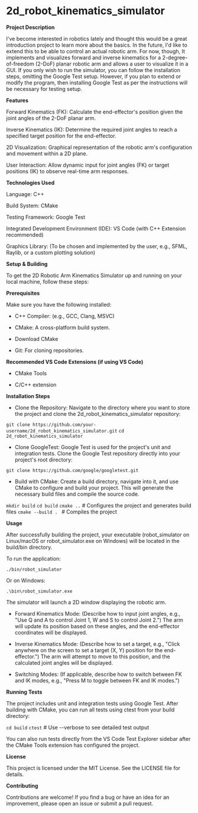 # 2d_robot_kinematics_simulator

**Project Description**

I've become interested in robotics lately and thought this would be a great introduction project to learn more about the basics. In the future, I'd like to extend this to be able to control an actual robotic arm. For now, though, It implements and visualizes forward and inverse kinematics for a 2-degree-of-freedom (2-DoF) planar robotic arm and allows a user to visualize it in a GUI. If you only wish to run the simulator, you can follow the installation steps, omitting the Google Test setup. However, if you plan to extend or modify the program, then installing Google Test as per the instructions will be necessary for testing setup.

**Features**

Forward Kinematics (FK): Calculate the end-effector's position given the joint angles of the 2-DoF planar arm.

Inverse Kinematics (IK): Determine the required joint angles to reach a specified target position for the end-effector.

2D Visualization: Graphical representation of the robotic arm's configuration and movement within a 2D plane.

User Interaction: Allow dynamic input for joint angles (FK) or target positions (IK) to observe real-time arm responses.

**Technologies Used**

Language: C++

Build System: CMake

Testing Framework: Google Test

Integrated Development Environment (IDE): VS Code (with C++ Extension recommended)

Graphics Library: (To be chosen and implemented by the user, e.g., SFML, Raylib, or a custom plotting solution)

**Setup & Building**

To get the 2D Robotic Arm Kinematics Simulator up and running on your local machine, follow these steps:

**Prerequisites**

Make sure you have the following installed:

- C++ Compiler: (e.g., GCC, Clang, MSVC)

- CMake: A cross-platform build system.

- Download CMake

- Git: For cloning repositories.

**Recommended VS Code Extensions (if using VS Code)**

- CMake Tools

- C/C++ extension

**Installation Steps**

- Clone the Repository: Navigate to the directory where you want to store the project and clone the 2d_robot_kinematics_simulator repository:

`git clone https://github.com/your-username/2d_robot_kinematics_simulator.git`
`cd 2d_robot_kinematics_simulator`

- Clone GoogleTest: Google Test is used for the project's unit and integration tests. Clone the Google Test repository directly into your project's root directory:

`git clone https://github.com/google/googletest.git`

- Build with CMake: Create a build directory, navigate into it, and use CMake to configure and build your project. This will generate the necessary build files and compile the source code.

`mkdir build`
`cd build`
`cmake ..` # Configures the project and generates build files
`cmake --build . ` # Compiles the project

**Usage**

After successfully building the project, your executable (robot_simulator on Linux/macOS or robot_simulator.exe on Windows) will be located in the build/bin directory.

To run the application:

`./bin/robot_simulator`

Or on Windows:

`.\bin\robot_simulator.exe`

The simulator will launch a 2D window displaying the robotic arm.

- Forward Kinematics Mode: (Describe how to input joint angles, e.g., "Use Q and A to control Joint 1, W and S to control Joint 2.") The arm will update its position based on these angles, and the end-effector coordinates will be displayed.

- Inverse Kinematics Mode: (Describe how to set a target, e.g., "Click anywhere on the screen to set a target (X, Y) position for the end-effector.") The arm will attempt to move to this position, and the calculated joint angles will be displayed.

- Switching Modes: (If applicable, describe how to switch between FK and IK modes, e.g., "Press M to toggle between FK and IK modes.")

**Running Tests**

The project includes unit and integration tests using Google Test. After building with CMake, you can run all tests using ctest from your build directory:

`cd build`
`ctest` # Use --verbose to see detailed test output

You can also run tests directly from the VS Code Test Explorer sidebar after the CMake Tools extension has configured the project.

**License**

This project is licensed under the MIT License. See the LICENSE file for details.

**Contributing**

Contributions are welcome! If you find a bug or have an idea for an improvement, please open an issue or submit a pull request.